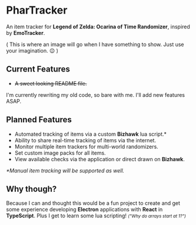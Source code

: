 # PharTracker

An item tracker for **Legend of Zelda: Ocarina of Time Randomizer**, inspired by **EmoTracker**.

( This is where an image will go when I have something to show. Just use your imagination. 😉 )

## Current Features
- ~~A sweet looking README file.~~ 

I'm currently rewriting my old code, so bare with me. I'll add new features ASAP.

## Planned Features
- Automated tracking of items via a custom **Bizhawk** lua script.*
- Ability to share real-time tracking of items via the internet.
- Monitor multiple item trackers for multi-world randomizers.
- Set custom image packs for all items.
- View available checks via the application or direct drawn on **Bizhawk**.

_*Manual item tracking will be supported as well._

## Why though?
Because I can and thought this would be a fun project to create and get some experience
developing **Electron** applications with **React** in **TypeScript**. Plus I get to learn some
lua scripting! _<small>("Why do arrays start at 1?")</small>_
